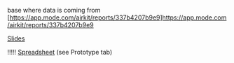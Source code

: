base where data is coming from
[https://app.mode.com/airkit/reports/337b4207b9e9]https://app.mode.com/airkit/reports/337b4207b9e9

[Slides](https://docs.google.com/presentation/d/1SISLpVWrMlayQQnVMYpfrVtrs2oZrstWTS2IzlObrc8/edit#slide=id.g11af4bef7b7_0_32)  

!!!!!
[Spreadsheet](https://docs.google.com/spreadsheets/d/1RkV8_RvEjTnVLVG3dq4nNvRlG9LNdOGPqKwBlkcED0w/edit#gid=306668021) (see Prototype tab)